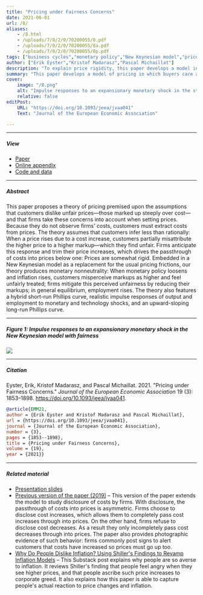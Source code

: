 ```yaml
---
title: "Pricing under Fairness Concerns" 
date: 2021-06-01
url: /8/
aliases:
    - /8.html
    - /uploads/7/0/2/0/70200055/8.pdf
    - /uploads/7/0/2/0/70200055/8a.pdf
    - /uploads/7/0/2/0/70200055/8p.pdf
tags: ["business cycles","monetary policy","New Keynesian model","price rigidity","social psychology","Phillips curve"]
author: ["Erik Eyster","Kristof Madarasz","Pascal Michaillat"]
description: "To explain price rigidity, this paper develops a model in which buyers care about the fairness of markups but cannot observe them. Published in JEEA, 2018." 
summary: "This paper develops a model of pricing in which buyers care about the fairness of markups but misinfer them from prices. The model yields price rigidity, generates realistic Phillips curves, and explains why people dislike inflation so much." 
cover:
    image: "/8.png"
    alt: "Impulse responses to an expansionary monetary shock in the standard New Keynesian model and New Keynesian model with fairness concerns"
    relative: false
editPost:
    URL: "https://doi.org/10.1093/jeea/jvaa041"
    Text: "Journal of the European Economic Association"

---
```


---

##### View

+ [Paper](/8.pdf)
+ [Online appendix](/8a.pdf)
+ [Code and data](https://github.com/pmichaillat/fairness)

---

##### Abstract

This paper proposes a theory of pricing premised upon the assumptions that customers dislike unfair prices—those marked up steeply over cost—and that firms take these concerns into account when setting prices. Because they do not observe firms' costs, customers must extract costs from prices. The theory assumes that customers infer less than rationally: When a price rises due to a cost increase, customers partially misattribute the higher price to a higher markup—which they find unfair. Firms anticipate this response and trim their price increases, which drives the passthrough of costs into prices below one: Prices are somewhat rigid. Embedded in a New Keynesian model as a replacement for the usual pricing frictions, our theory produces monetary nonneutrality: When monetary policy loosens and inflation rises, customers misperceive markups as higher and feel unfairly treated; firms mitigate this perceived unfairness by reducing their markups; in general equilibrium, employment rises. The theory also features a hybrid short-run Phillips curve, realistic impulse responses of output and employment to monetary and technology shocks, and an upward-sloping long-run Phillips curve.

---

##### Figure 1:  Impulse responses to an expansionary monetary shock in the New Keynesian model with fairness

![](/8f.png)

---

##### Citation

Eyster, Erik, Kristof Madarasz, and Pascal Michaillat. 2021. "Pricing under Fairness Concerns." *Journal of the European Economic Association* 19 (3): 1853–1898. https://doi.org/10.1093/jeea/jvaa041.

```BibTeX
@article{EMM21,
author = {Erik Eyster and Kristof Madarasz and Pascal Michaillat},
url = {https://doi.org/10.1093/jeea/jvaa041},
journal = {Journal of the European Economic Association},
number = {3},
pages = {1853--1898},
title = {Pricing under Fairness Concerns},
volume = {19},
year = {2021}}
```

---

##### Related material

+ [Presentation slides](/8p.pdf)
+ [Previous version of the paper (2019)](https://arxiv.org/abs/1904.05656v2) – This version of the paper extends the model to study disclosure of costs by firms. With disclosure, the passthrough of costs into prices is asymmetric. Firms choose to disclose cost increases, which allows them to completely pass cost increases through into prices. On the other hand, firms refuse to disclose cost decreases. As a result they only incompletely pass cost decreases through into prices. The paper also provides photographic evidence of such behavior: firms commonly post signs to alert customers that costs have increased so prices must go up too.
+ [Why Do People Dislike Inflation? Using Shiller's Findings to Revamp Inflation Models](https://pmichaillat.substack.com/p/why-do-people-dislike-inflation-using) – This Substack post explains why people are so averse to inflation. It reviews Shiller's finding that people feel angry when they see higher prices, and that people ascribe such price increases to corporate greed. It also explains how this paper is able to capture people's actual reaction to price changes and inflation. 

